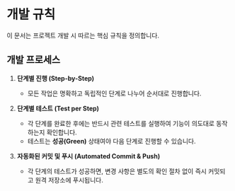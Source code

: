 # 개발 규칙

이 문서는 프로젝트 개발 시 따르는 핵심 규칙을 정의합니다.

## 개발 프로세스

1. **단계별 진행 (Step-by-Step)**
   - 모든 작업은 명확하고 독립적인 단계로 나누어 순서대로 진행합니다.

2. **단계별 테스트 (Test per Step)**
   - 각 단계를 완료한 후에는 반드시 관련 테스트를 실행하여 기능이 의도대로 동작하는지 확인합니다.
   - 테스트는 **성공(Green)** 상태여야 다음 단계로 진행할 수 있습니다.

3. **자동화된 커밋 및 푸시 (Automated Commit & Push)**
   - 각 단계의 테스트가 성공하면, 변경 사항은 별도의 확인 절차 없이 즉시 커밋되고 원격 저장소에 푸시됩니다.